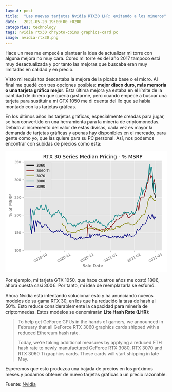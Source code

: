 ```yaml
---
layout: post
title:  "Las nuevas tarjetas Nvidia RTX30 LHR: evitando a los mineros"
date:   2021-05-20 19:00:00 +0200
categories: technology
tags: nvidia rtx30 chrypto-coins graphics-card pc 
image: nvidia-rtx30.png
---
```


Hace un mes me empecé a plantear la idea de actualizar mi torre con alguna mejora no muy cara. Como mi torre es del año 2017 tampoco está muy desactualizada y por tanto las mejoras que buscaba eran muy limitadas en calidad y en precio.

Visto mi requisitos descartaba la mejora de la plcaba base o el micro. Al final me quedé con tres opciones posibles: **mejor disco duro, más memoria o una tarjeta gráfica mejor**. Esta última mejora ya estaba en el límite de la cantidad de dinero que quería gastarme, pero cuando empecé a buscar una tarjeta para sustituir a mi GTX 1050 me di cuenta del lío que se había montado con las tarjetas gráfcas.

En los últimos años las tarjetas gráficas, especialmente creadas para jugar, se han convertido en una herramienta para la minería de criptomonedas. Debido al incremento del valor de estas divisas, cada vez es mayor la demanda de tarjetas gráficas y apenas hay disponibles en el mercado, para gente como yo, que las quiere para su PC personal. Así, nos podemos encontrar con subidas de precios como esta:

![Precio RTX30](/assets/images/media/rtx30price.png)

Por ejemplo, mi tarjeta GTX 1050, que hace cuatros años me costó 180€, ahora cuesta casi 300€. Por tanto, mi idea de reemplazarla se esfumó.

Ahora Nvidia está intentando solucionar esto y ha anunciando nuevos modelos de su gama RTX 30, en los que ha reducido la tasa de hash al 50%. Esto reduce considerablemente la capacidad para minería de criptomnedas. Estos modelos se denomirarán **Lite Hash Rate (LHR)**:

> To help get GeForce GPUs in the hands of gamers, we announced in February that all GeForce RTX 3060 graphics cards shipped with a reduced Ethereum hash rate.
>
> Today, we’re taking additional measures by applying a reduced ETH hash rate to newly manufactured GeForce RTX 3080, RTX 3070 and RTX 3060 Ti graphics cards. These cards will start shipping in late May.

Esperemos que esto produzca una bajada de precios en los próximos meses y podamos obtener de nuevo tarjetas gráficas a un precio razonable.

Fuente: [Nvidia](https://blogs.nvidia.com/blog/2021/05/18/lhr/)